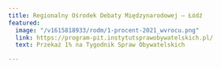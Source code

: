 ```yaml
---
title: Regionalny Ośrodek Debaty Międzynarodowej – Łódź
featured:
  image: "/v1615818933/rodm/1-procent-2021_wvrocu.png"
  link: https://program-pit.instytutsprawobywatelskich.pl/
  text: Przekaż 1% na Tygodnik Spraw Obywatelskich

---
```

